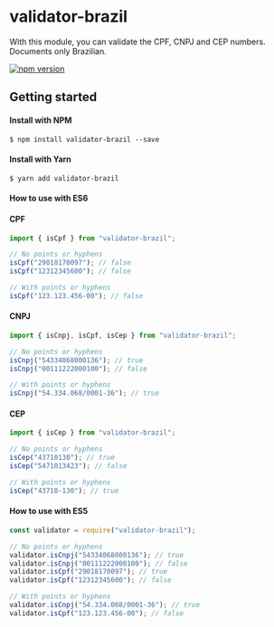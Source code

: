 # validator-brazil

With this module, you can validate the CPF, CNPJ and CEP numbers. Documents only Brazilian.

[![npm version](https://badge.fury.io/js/validator-brazil.svg)](https://badge.fury.io/js/validator-brazil)

## Getting started

#### Install with NPM

```
$ npm install validator-brazil --save
```

#### Install with Yarn

```
$ yarn add validator-brazil
```

#### How to use with ES6

#### CPF

```js
import { isCpf } from "validator-brazil";

// No points or hyphens
isCpf("29018170097"); // false
isCpf("12312345600"); // false

// With points or hyphens
isCpf("123.123.456-00"); // false
```

#### CNPJ

```js
import { isCnpj, isCpf, isCep } from "validator-brazil";

// No points or hyphens
isCnpj("54334068000136"); // true
isCnpj("00111222000100"); // false

// With points or hyphens
isCnpj("54.334.068/0001-36"); // true
```

#### CEP

```js
import { isCep } from "validator-brazil";

// No points or hyphens
isCep("43710130"); // true
isCep("5471013423"); // false

// With points or hyphens
isCep("43710-130"); // true
```

#### How to use with ES5

```js
const validator = require("validator-brazil");

// No points or hyphens
validator.isCnpj("54334068000136"); // true
validator.isCnpj("00111222000100"); // false
validator.isCpf("29018170097"); // true
validator.isCpf("12312345600"); // false

// With points or hyphens
validator.isCnpj("54.334.068/0001-36"); // true
validator.isCpf("123.123.456-00"); // false
```
